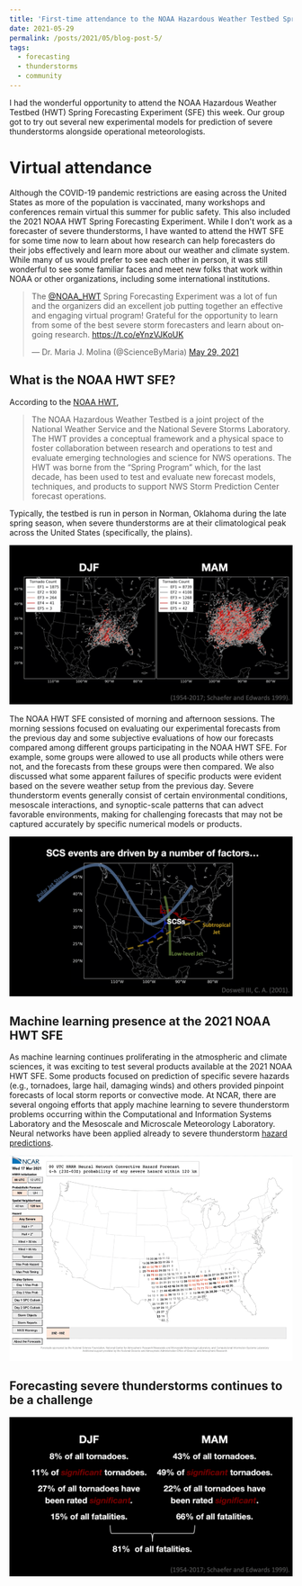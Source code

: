 ```yaml
---
title: 'First-time attendance to the NOAA Hazardous Weather Testbed Spring Forecasting Experiment'
date: 2021-05-29
permalink: /posts/2021/05/blog-post-5/
tags:
  - forecasting
  - thunderstorms
  - community
---
```


I had the wonderful opportunity to attend the NOAA Hazardous Weather Testbed (HWT) Spring Forecasting Experiment (SFE) this week. Our group got to try out several new experimental models for prediction of severe thunderstorms alongside operational meteorologists. 

Virtual attendance
======
Although the COVID-19 pandemic restrictions are easing across the United States as more of the population is vaccinated, many workshops and conferences remain virtual this summer for public safety. This also included the 2021 NOAA HWT Spring Forecasting Experiment. While I don't work as a forecaster of severe thunderstorms, I have wanted to attend the HWT SFE for some time now to learn about how research can help forecasters do their jobs effectively and learn more about our weather and climate system. While many of us would prefer to see each other in person, it was still wonderful to see some familiar faces and meet new folks that work within NOAA or other organizations, including some international institutions.

<div class="center">
  
<blockquote class="twitter-tweet"><p lang="en" dir="ltr">The <a href="https://twitter.com/NOAA_HWT?ref_src=twsrc%5Etfw">@NOAA_HWT</a> Spring Forecasting Experiment was a lot of fun and the organizers did an excellent job putting together an effective and engaging virtual program! Grateful for the opportunity to learn from some of the best severe storm forecasters and learn about ongoing research. <a href="https://t.co/eYnzVJKoUK">https://t.co/eYnzVJKoUK</a></p>&mdash; Dr. Maria J. Molina (@ScienceByMaria) <a href="https://twitter.com/ScienceByMaria/status/1398666564921040898?ref_src=twsrc%5Etfw">May 29, 2021</a></blockquote> <script async src="https://platform.twitter.com/widgets.js" charset="utf-8"></script>

</div>

What is the NOAA HWT SFE?
------
According to the [NOAA HWT](https://hwt.nssl.noaa.gov/),
>The NOAA Hazardous Weather Testbed is a joint project of the National Weather Service and the National Severe Storms Laboratory. The HWT provides a conceptual framework and a physical space to foster collaboration between research and operations to test and evaluate emerging technologies and science for NWS operations. The HWT was borne from the “Spring Program” which, for the last decade, has been used to test and evaluate new forecast models, techniques, and products to support NWS Storm Prediction Center forecast operations.

Typically, the testbed is run in person in Norman, Oklahoma during the late spring season, when severe thunderstorms are at their climatological peak across the United States (specifically, the plains).

![](/posts/djfvsmam.png)

The NOAA HWT SFE consisted of morning and afternoon sessions. The morning sessions focused on evaluating our experimental forecasts from the previous day and some subjective evaluations of how our forecasts compared among different groups participating in the NOAA HWT SFE. For example, some groups were allowed to use all products while others were not, and the forecasts from these groups were then compared. We also discussed what some apparent failures of specific products were evident based on the severe weather setup from the previous day. Severe thunderstorm events generally consist of certain environmental conditions, mesoscale interactions, and synoptic-scale patterns that can advect favorable environments, making for challenging forecasts that may not be captured accurately by specific numerical models or products.

![](/posts/environments.png)

Machine learning presence at the 2021 NOAA HWT SFE
------
As machine learning continues proliferating in the atmospheric and climate sciences, it was exciting to test several products available at the 2021 NOAA HWT SFE. Some products focused on prediction of specific severe hazards (e.g., tornadoes, large hail, damaging winds) and others provided pinpoint forecasts of local storm reports or convective mode. At NCAR, there are several ongoing efforts that apply machine learning to severe thunderstorm problems occurring within the Computational and Information Systems Laboratory and the Mesoscale and Microscale Meteorology Laboratory. Neural networks have been applied already to severe thunderstorm [hazard predictions](https://news.ucar.edu/132793/neural-network-improves-forecasts-severe-storm-hazards).

![Alt Text](/posts/severewx-slow.gif)


Forecasting severe thunderstorms continues to be a challenge
------

![](/posts/djfvsmamstats.png)
